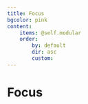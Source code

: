```yaml
---
title: Focus
bgcolor: pink
content:
    items: @self.modular
    order:
        by: default
        dir: asc
        custom:
---
```


# Focus

